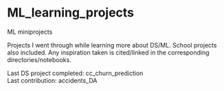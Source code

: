 # ML_learning_projects
ML miniprojects

Projects I went through while learning more about DS/ML. School projects also included. Any inspiration taken is cited/linked in the corresponding directories/notebooks.

Last DS project completed: cc_churn_prediction<br/>
Last contribution: accidents_DA









